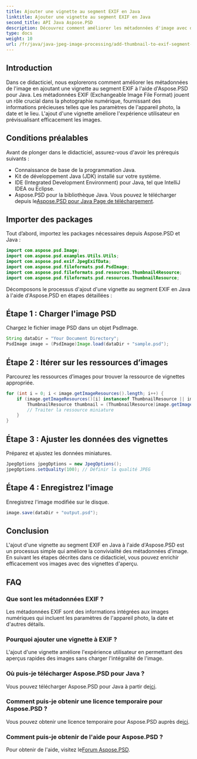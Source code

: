 ```yaml
---
title: Ajouter une vignette au segment EXIF en Java
linktitle: Ajouter une vignette au segment EXIF en Java
second_title: API Java Aspose.PSD
description: Découvrez comment améliorer les métadonnées d'image avec des miniatures à l'aide d'Aspose.PSD pour Java. Suivez notre guide étape par étape pour une intégration transparente.pour une intégration transparente.
type: docs
weight: 10
url: /fr/java/java-jpeg-image-processing/add-thumbnail-to-exif-segment-java/
---
```

## Introduction
Dans ce didacticiel, nous explorerons comment améliorer les métadonnées de l'image en ajoutant une vignette au segment EXIF à l'aide d'Aspose.PSD pour Java. Les métadonnées EXIF (Exchangeable Image File Format) jouent un rôle crucial dans la photographie numérique, fournissant des informations précieuses telles que les paramètres de l'appareil photo, la date et le lieu. L'ajout d'une vignette améliore l'expérience utilisateur en prévisualisant efficacement les images.
## Conditions préalables
Avant de plonger dans le didacticiel, assurez-vous d'avoir les prérequis suivants :
- Connaissance de base de la programmation Java.
- Kit de développement Java (JDK) installé sur votre système.
- IDE (Integrated Development Environment) pour Java, tel que IntelliJ IDEA ou Eclipse.
-  Aspose.PSD pour la bibliothèque Java. Vous pouvez le télécharger depuis le[Aspose.PSD pour Java Page de téléchargement](https://releases.aspose.com/psd/java/).
## Importer des packages
Tout d’abord, importez les packages nécessaires depuis Aspose.PSD et Java :
```java
import com.aspose.psd.Image;
import com.aspose.psd.examples.Utils.Utils;
import com.aspose.psd.exif.JpegExifData;
import com.aspose.psd.fileformats.psd.PsdImage;
import com.aspose.psd.fileformats.psd.resources.Thumbnail4Resource;
import com.aspose.psd.fileformats.psd.resources.ThumbnailResource;
```
Décomposons le processus d'ajout d'une vignette au segment EXIF en Java à l'aide d'Aspose.PSD en étapes détaillées :
## Étape 1 : Charger l'image PSD
Chargez le fichier image PSD dans un objet PsdImage.
```java
String dataDir = "Your Document Directory";
PsdImage image = (PsdImage)Image.load(dataDir + "sample.psd");
```
## Étape 2 : Itérer sur les ressources d’images
Parcourez les ressources d’images pour trouver la ressource de vignettes appropriée.
```java
for (int i = 0; i < image.getImageResources().length; i++) {
    if (image.getImageResources()[i] instanceof ThumbnailResource || image.getImageResources()[i] instanceof Thumbnail4Resource) {
        ThumbnailResource thumbnail = (ThumbnailResource)image.getImageResources()[i];
        // Traiter la ressource miniature
    }
}
```
## Étape 3 : Ajuster les données des vignettes
Préparez et ajustez les données miniatures.
```java
JpegOptions jpegOptions = new JpegOptions();
jpegOptions.setQuality(100); // Définir la qualité JPEG
```
## Étape 4 : Enregistrez l'image
Enregistrez l'image modifiée sur le disque.
```java
image.save(dataDir + "output.psd");
```
## Conclusion
L'ajout d'une vignette au segment EXIF en Java à l'aide d'Aspose.PSD est un processus simple qui améliore la convivialité des métadonnées d'image. En suivant les étapes décrites dans ce didacticiel, vous pouvez enrichir efficacement vos images avec des vignettes d'aperçu.

## FAQ
### Que sont les métadonnées EXIF ?
Les métadonnées EXIF sont des informations intégrées aux images numériques qui incluent les paramètres de l'appareil photo, la date et d'autres détails.
### Pourquoi ajouter une vignette à EXIF ?
L'ajout d'une vignette améliore l'expérience utilisateur en permettant des aperçus rapides des images sans charger l'intégralité de l'image.
### Où puis-je télécharger Aspose.PSD pour Java ?
 Vous pouvez télécharger Aspose.PSD pour Java à partir de[ici](https://releases.aspose.com/psd/java/).
### Comment puis-je obtenir une licence temporaire pour Aspose.PSD ?
 Vous pouvez obtenir une licence temporaire pour Aspose.PSD auprès de[ici](https://purchase.aspose.com/temporary-license/).
### Comment puis-je obtenir de l'aide pour Aspose.PSD ?
 Pour obtenir de l'aide, visitez le[Forum Aspose.PSD](https://forum.aspose.com/c/psd/34).